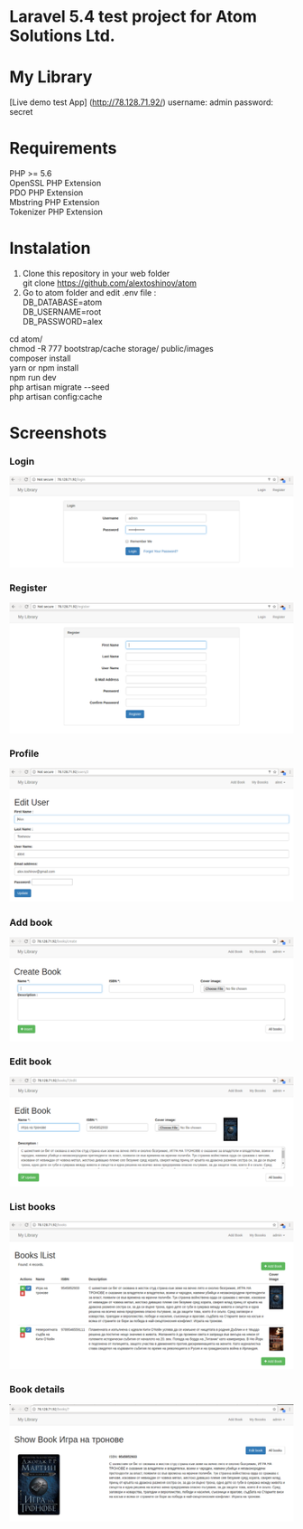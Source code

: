 # Laravel 5.4 test project for Atom Solutions Ltd.
# My Library

[Live demo test App] (http://78.128.71.92/)
username: admin
password: secret

# Requirements
PHP >= 5.6<br/>
OpenSSL PHP Extension<br/>
PDO PHP Extension<br/>
Mbstring PHP Extension<br/>
Tokenizer PHP Extension<br/>

Instalation
===========
1. Clone this repository in your web folder<br/>
git clone https://github.com/alextoshinov/atom<br/>
2. Go to atom folder and edit .env file : <br/>
DB_DATABASE=atom<br/>
DB_USERNAME=root<br/>
DB_PASSWORD=alex<br/>

cd atom/<br/>
chmod -R 777 bootstrap/cache storage/ public/images<br/>
composer install<br/>
yarn or npm install<br/>
npm run dev<br/>
php artisan migrate --seed<br/>
php artisan config:cache<br/>

# Screenshots
### Login
![Login page](https://github.com/alextoshinov/atom/blob/master/docs/atom_login.png)

### Register
![register page](https://github.com/alextoshinov/atom/blob/master/docs/atom_register.png)

### Profile
![profile page](https://github.com/alextoshinov/atom/blob/master/docs/atom_profile.png)

### Add book
![Add book](https://github.com/alextoshinov/atom/blob/master/docs/atom_add_book.png)

### Edit book
![Edit book](https://github.com/alextoshinov/atom/blob/master/docs/atom_edit_book.png)

### List books
![List books](https://github.com/alextoshinov/atom/blob/master/docs/atom_books_list.png)

### Book details
![book details](https://github.com/alextoshinov/atom/blob/master/docs/atom_book_details.png)
